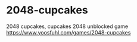 # 2048-cupcakes
2048 cupcakes, cupcakes 2048 unblocked game https://www.yoosfuhl.com/games/2048-cupcakes
